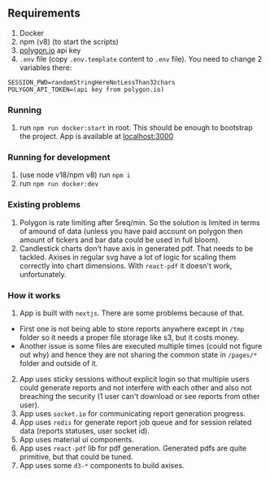 ## Requirements

1. Docker
1. npm (v8) (to start the scripts)
1. [polygon.io](https://polygon.io/) api key
1. `.env` file (copy `.env.template` content to `.env` file). You need to change 2 variables there:

```
SESSION_PWD=randomStringHereNotLessThan32chars
POLYGON_API_TOKEN=(api key from polygon.io)
```

### Running

1. run `npm run docker:start` in root. This should be enough to bootstrap the project. App is available at [localhost:3000](http://localhost:3000)

### Running for development

1. (use node v18/npm v8) run `npm i`
1. run `npm run docker:dev`

### Existing problems

1. Polygon is rate limiting after 5req/min. So the solution is limited in terms of amound of data (unless you have paid account on polygon then amount of tickers and bar data could be used in full bloom).
1. Candlestick charts don't have axis in generated pdf. That needs to be tackled. Axises in regular svg have a lot of logic for scaling them correctly into chart dimensions. With `react-pdf` it doesn't work, unfortunately.

### How it works

1. App is built with `nextjs`. There are some problems because of that.

- First one is not being able to store reports anywhere except in `/tmp` folder so it needs a proper file storage like s3, but it costs money.
- Another issue is some files are executed multiple times (could not figure out why) and hence they are not sharing the common state in `/pages/*` folder and outside of it.

2. App uses sticky sessions without explicit login so that multiple users could generate reports and not interfere with each other and also not breaching the security (1 user can't download or see reports from other user).
3. App uses `socket.io` for communicating report generation progress.
4. App uses `redis` for generate report job queue and for session related data (reports statuses, user socket id).
5. App uses material ui components.
6. App uses `react-pdf` lib for pdf generation. Generated pdfs are quite primitive, but that could be tuned.
7. App uses some `d3-*` components to build axises.
